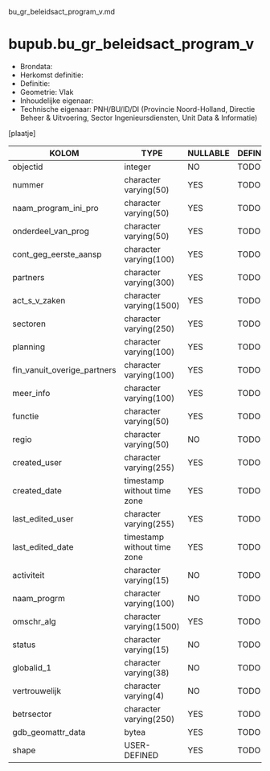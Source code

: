 bu_gr_beleidsact_program_v.md

# bupub.bu_gr_beleidsact_program_v


* Brondata: 
* Herkomst definitie: 
* Definitie: 
* Geometrie: Vlak
* Inhoudelijke eigenaar: 
* Technische eigenaar: PNH/BU/ID/DI (Provincie Noord-Holland, Directie Beheer & Uitvoering, Sector Ingenieursdiensten, Unit Data & Informatie)

[plaatje]


|KOLOM                            |TYPE                       |NULLABLE|DEFINITIE|
|------                           |----                       |-----   |-----    |
|objectid                         |integer                    |NO      |TODO|
|nummer                           |character varying(50)      |YES     |TODO|
|naam_program_ini_pro             |character varying(50)      |YES     |TODO|
|onderdeel_van_prog               |character varying(50)      |YES     |TODO|
|cont_geg_eerste_aansp            |character varying(100)     |YES     |TODO|
|partners                         |character varying(300)     |YES     |TODO|
|act_s_v_zaken                    |character varying(1500)    |YES     |TODO|
|sectoren                         |character varying(250)     |YES     |TODO|
|planning                         |character varying(100)     |YES     |TODO|
|fin_vanuit_overige_partners      |character varying(100)     |YES     |TODO|
|meer_info                        |character varying(100)     |YES     |TODO|
|functie                          |character varying(50)      |YES     |TODO|
|regio                            |character varying(50)      |NO      |TODO|
|created_user                     |character varying(255)     |YES     |TODO|
|created_date                     |timestamp without time zone|YES     |TODO|
|last_edited_user                 |character varying(255)     |YES     |TODO|
|last_edited_date                 |timestamp without time zone|YES     |TODO|
|activiteit                       |character varying(15)      |NO      |TODO|
|naam_progrm                      |character varying(100)     |NO      |TODO|
|omschr_alg                       |character varying(1500)    |YES     |TODO|
|status                           |character varying(15)      |NO      |TODO|
|globalid_1                       |character varying(38)      |NO      |TODO|
|vertrouwelijk                    |character varying(4)       |NO      |TODO|
|betrsector                       |character varying(250)     |YES     |TODO|
|gdb_geomattr_data                |bytea                      |YES     |TODO|
|shape                            |USER-DEFINED               |YES     |TODO|

